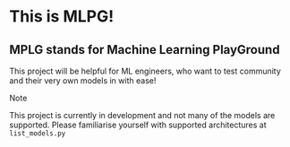 # This is MLPG!
## MPLG stands for Machine Learning PlayGround

This project will be helpful for ML engineers, who want to test community and their very own models in with ease!

> [!NOTE]
> This project is currently in development and not many of the models are supported.
> Please familiarise yourself with supported architectures at `list_models.py`

